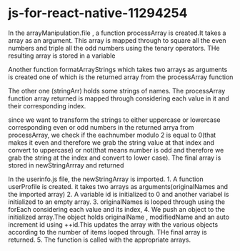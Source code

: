 # js-for-react-native-11294254

<p>
In the arrayManipulation.file , a function processArray is created.It takes a array as an argument. This array is mapped through to square all the even numbers and triple all the odd numbers using the tenary operators. THe resulting array is stored in a variable 
</p>

<p>Another function formatArrayStrings which takes two  arrays as arguments is created one of which is the returned array from the processArray function

The other one (stringArr) holds some strings of names.
The processArray function array returned is mapped through considering each value in it and their corresponding index. 

since we want to transform the strings to either uppercase or lowercase corresponding even or odd numbers in the returned arrya from processArray, we check if the eachnumber modulo 2 is equal to 0(that makes it even and therefore we grab the string value at that index and convert to uppercase) or not(that means number is odd and therefore we grab the string at the index and convert to  lower case). The final array is stored in newStringArrray and returned



</p>

<p>In the userinfo.js file, the newStringArray is imported.
1. A function userProfile is created. it takes two arrays as arguments(originalNames and the imported array)
2. A variable id is initialized to 0 and another variabel is initialized to an empty array.
3. originalNames is looped through using the forEach considering each value and its index,
4. We push an object to the initialized  array.The object holds originalName , modifiedName and an auto increment id using ++id.This updates the array with the various objects according to the number of items looped through. THe final array is returned.
5. The function is called with the appropriate arrays.
</p>